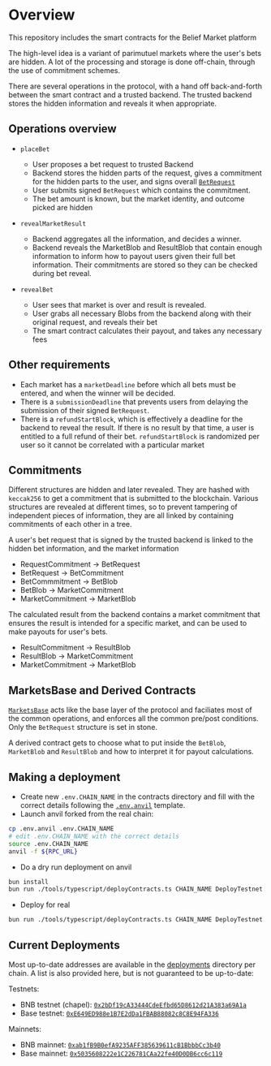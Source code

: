 # Overview

This repository includes the smart contracts for the Belief Market platform

The high-level idea is a variant of parimutuel markets where the user's bets are
hidden. A lot of the processing and storage is done off-chain, through the use
of commitment schemes.

There are several operations in the protocol, with a hand off back-and-forth
between the smart contract and a trusted backend. The trusted backend stores the
hidden information and reveals it when appropriate.

## Operations overview

- `placeBet`
  - User proposes a bet request to trusted Backend
  - Backend stores the hidden parts of the request, gives a commitment for the
    hidden parts to the user, and signs overall [`BetRequest`](contracts/Commitments.sol)
  - User submits signed `BetRequest` which contains the commitment.
  - The bet amount is known, but the market identity, and outcome picked are
    hidden

- `revealMarketResult`
  - Backend aggregates all the information, and decides a winner.
  - Backend reveals the MarketBlob and ResultBlob that contain enough
    information to inform how to payout users given their full bet information.
    Their commitments are stored so they can be checked during bet reveal.
  
- `revealBet`
  - User sees that market is over and result is revealed.
  - User grabs all necessary Blobs from the backend along with their original
    request, and reveals their bet
  - The smart contract calculates their payout, and takes any necessary fees

## Other requirements

- Each market has a `marketDeadline` before which all bets must be entered, and
  when the winner will be decided.
- There is a `submissionDeadline` that prevents users from delaying the
  submission of their signed `BetRequest`.
- There is a `refundStartBlock`, which is effectively a deadline for the backend
  to reveal the result. If there is no result by that time, a user is entitled to
  a full refund of their bet. `refundStartBlock` is randomized per user so it
  cannot be correlated with a particular market

## Commitments

Different structures are hidden and later revealed. They are hashed with
`keccak256` to get a commitment that is submitted to the blockchain. Various
structures are revealed at different times, so to prevent tampering of
independent pieces of information, they are all linked by containing
commitments of each other in a tree.

A user's bet request that is signed by the trusted backend is linked to the
hidden bet information, and the market information

- RequestCommitment -> BetRequest
- BetRequest -> BetCommitment
- BetCommmitment -> BetBlob
- BetBlob -> MarketCommitment
- MarketCommitment -> MarketBlob

The calculated result from the backend contains a market commitment that ensures
the result is intended for a specific market, and can be used to make payouts
for user's bets.

- ResultCommitment -> ResultBlob
- ResultBlob -> MarketCommitment
- MarketCommitment -> MarketBlob

## MarketsBase and Derived Contracts

[`MarketsBase`](contracts/MarketsBase.sol) acts like the base layer of the
protocol and faciliates most of the common operations, and enforces all the
common pre/post conditions. Only the `BetRequest` structure is set in stone.

A derived contract gets to choose what to put inside the `BetBlob`, `MarketBlob`
and `ResultBlob` and how to interpret it for payout calculations. 

## Making a deployment

- Create new `.env.CHAIN_NAME` in the contracts directory and fill with the
correct details following the [`.env.anvil`](./.env.anvil) template.
- Launch anvil forked from the real chain:

```bash
cp .env.anvil .env.CHAIN_NAME
# edit .env.CHAIN_NAME with the correct details
source .env.CHAIN_NAME
anvil -f ${RPC_URL}
```

- Do a dry run deployment on anvil

```bash
bun install
bun run ./tools/typescript/deployContracts.ts CHAIN_NAME DeployTestnet --anvil-fork
```

- Deploy for real

```bash
bun run ./tools/typescript/deployContracts.ts CHAIN_NAME DeployTestnet --for-real
```

## Current Deployments

Most up-to-date addresses are available in the [deployments](./deployments/)
directory per chain. A list is also provided here, but is not guaranteed to be
up-to-date:

Testnets:

- BNB testnet (chapel): [`0x2bDf19cA33444CdeEfbd65D8612d21A383a69A1a`](https://testnet.bscscan.com/address/0x2bDf19cA33444CdeEfbd65D8612d21A383a69A1a)
- Base testnet: [`0xE649ED988e1B7E2dDa1FBAB88082c8C8E94FA336`](https://sepolia.basescan.org/address/0xE649ED988e1B7E2dDa1FBAB88082c8C8E94FA336)

Mainnets:

- BNB mainnet: [`0xab1fB9B0efA9235AFF385639611cB1BbbbCc3b40`](https://bscscan.com/address/0xab1fB9B0efA9235AFF385639611cB1BbbbCc3b40)
- Base mainnet: [`0x5035608222e1C226781CAa22fe40D0DB6cc6c119`](https://basescan.org/address/0x5035608222e1C226781CAa22fe40D0DB6cc6c119)
